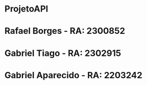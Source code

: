 # ProjetoAPI

# Rafael Borges - RA: 2300852
# Gabriel Tiago - RA: 2302915
# Gabriel Aparecido - RA: 2203242